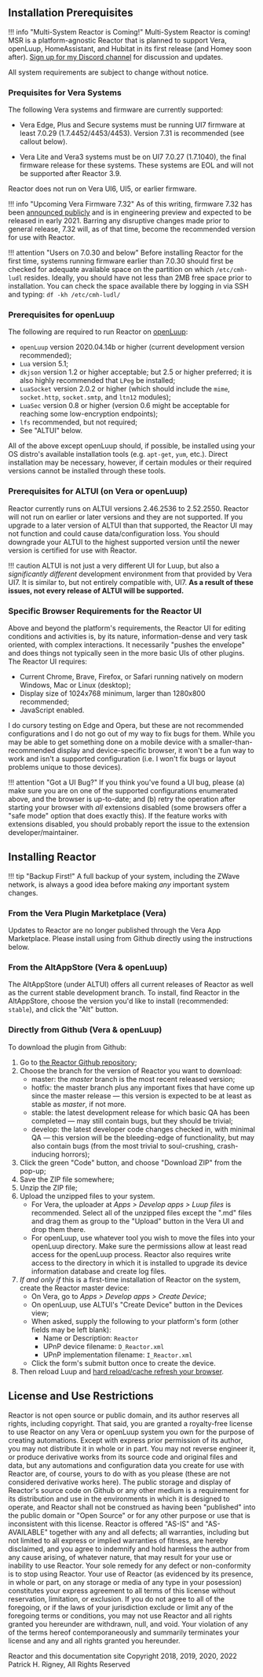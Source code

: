 ## Installation Prerequisites

!!! info "Multi-System Reactor is Coming!"
    Multi-System Reactor is coming! MSR is a platform-agnostic Reactor that is planned to support Vera, openLuup, HomeAssistant, and Hubitat in its first release (and Homey soon after). [Sign up for my Discord channel](https://discord.gg/dKzYxc5n) for discussion and updates.

All system requirements are subject to change without notice.

### Prequisites for Vera Systems

The following Vera systems and firmware are currently supported:

* Vera Edge, Plus and Secure systems must be running UI7 firmware at least 7.0.29 (1.7.4452/4453/4453). Version 7.31 is recommended (see callout below).

* Vera Lite and Vera3 systems must be on UI7 7.0.27 (1.7.1040), the final firmware release for these systems. These systems are EOL and will not be supported after Reactor 3.9.

Reactor does not run on Vera UI6, UI5, or earlier firmware.

!!! info "Upcoming Vera Firmware 7.32"
    As of this writing, firmware 7.32 has been [announced publicly](https://community.getvera.com/t/fw-7-32-beta-what-who-when/216121/11) and is in engineering preview and expected to be released in early 2021. Barring any disruptive changes made prior to general release, 7.32 will, as of that time, become the recommended version for use with Reactor.

!!! attention "Users on 7.0.30 and below"
    Before installing Reactor for the first time, systems running firmware earlier than 7.0.30 should first be checked for adequate available space on the partition on which `/etc/cmh-ludl` resides. Ideally, you should have not less than 2MB free space prior to installation. You can check the space available there by logging in via SSH and typing: `df -kh /etc/cmh-ludl/`

### Prerequisites for openLuup

The following are required to run Reactor on [openLuup](https://github.com/akbooer/openLuup):

* `openLuup` version 2020.04.14b or higher (current development version recommended);
* `Lua` version 5.1;
* `dkjson` version 1.2 or higher acceptable; but 2.5 or higher preferred; it is also highly recommended that `LPeg` be installed;
* `LuaSocket` version 2.0.2 or higher (which should include the `mime`, `socket.http`, `socket.smtp`, and `ltn12` modules);
* `LuaSec` version 0.8 or higher (version 0.6 might be acceptable for reaching some low-encryption endpoints);
* `lfs` recommended, but not required;
* See "ALTUI" below.

All of the above except openLuup should, if possible, be installed using your OS distro's available installation tools (e.g. `apt-get`, `yum`, etc.). Direct installation may be necessary, however, if certain modules or their required versions cannot be installed through these tools.

### Prerequisites for ALTUI (on Vera or openLuup)

Reactor currently runs on ALTUI versions 2.46.2536 to 2.52.2550. Reactor will not run on earlier or later versions and they are not supported. If you upgrade to a later version of ALTUI than that supported, the Reactor UI may not function and could cause data/configuration loss. You should downgrade your ALTUI to the highest supported version until the newer version is certified for use with Reactor.

!!! caution
    ALTUI is not just a very different UI for Luup, but also a *significantly different* development environment from that provided by Vera UI7. It is similar to, but not entirely compatible with, UI7. **As a result of these issues, not every release of ALTUI will be supported.**

### Specific Browser Requirements for the Reactor UI

Above and beyond the platform's requirements, the Reactor UI for editing conditions and activities is, by its nature, information-dense and very task oriented, with complex interactions. It necessarily "pushes the envelope" and does things not typically seen in the more basic UIs of other plugins. The Reactor UI requires:

* Current Chrome, Brave, Firefox, or Safari running natively on modern Windows, Mac or Linux (desktop);
* Display size of 1024x768 minimum, larger than 1280x800 recommended;
* JavaScript enabled.

I do cursory testing on Edge and Opera, but these are not recommended configurations and I do not go out of my way to fix bugs for them. While you may be able to get something done on a mobile device with a smaller-than-recommended display and device-specific browser, it won't be a fun way to work and isn't a supported configuration (i.e. I won't fix bugs or layout problems unique to those devices).

!!! attention "Got a UI Bug?"
    If you think you've found a UI bug, please (a) make sure you are on one of the supported configurations enumerated above, and the browser is up-to-date; and (b) retry the operation after starting your browser with *all* extensions disabled (some browsers offer a "safe mode" option that does exactly this). If the feature works with extensions disabled, you should probably report the issue to the extension developer/maintainer.

## Installing Reactor

!!! tip "Backup First!"
    A full backup of your system, including the ZWave network, is always a good idea before making *any* important system changes.

### From the Vera Plugin Marketplace (Vera)

Updates to Reactor are no longer published through the Vera App Marketplace. Please install using from Github directly using the instructions below.

### From the AltAppStore (Vera & openLuup)

The AltAppStore (under ALTUI) offers all current releases of Reactor as well as the current stable development branch. To install, find Reactor in the AltAppStore, choose the version you'd like to install (recommended: `stable`), and click the "Alt" button.

### Directly from Github (Vera & openLuup)

To download the plugin from Github:

1. Go to [the Reactor Github repository](https://github.com/toggledbits/Reactor);
1. Choose the branch for the version of Reactor you want to download:
    * master: the *master* branch is the most recent released version;
    * hotfix: the master branch plus any important fixes that have come up since the master release &mdash; this version is expected to be at least as stable as *master*, if not more.
    * stable: the latest development release for which basic QA has been completed &mdash; may still contain bugs, but they should be trivial;
    * develop: the latest developer code changes checked in, with minimal QA &mdash; this version will be the bleeding-edge of functionality, but may also contain bugs (from the most trivial to soul-crushing, crash-inducing horrors);
1. Click the green "Code" button, and choose "Download ZIP" from the pop-up;
1. Save the ZIP file somewhere;
1. Unzip the ZIP file;
1. Upload the unzipped files to your system.
    * For Vera, the uploader at *Apps > Develop apps > Luup files* is recommended. Select all of the unzipped files except the ".md" files and drag them as group to the "Upload" button in the Vera UI and drop them there.
    * For openLuup, use whatever tool you wish to move the files into your openLuup directory. Make sure the permissions allow at least read access for the openLuup process. Reactor also requires write access to the directory in which it is installed to upgrade its device information database and create log files.
1. *If and only if* this is a first-time installation of Reactor on the system, create the Reactor master device:
    * On Vera, go to *Apps > Develop apps > Create Device*;
    * On openLuup, use ALTUI's "Create Device" button in the Devices view;
    * When asked, supply the following to your platform's form (other fields may be left blank):
        * Name or Description: `Reactor`
        * UPnP device filename: `D_Reactor.xml`
        * UPnP implementation filename: `I_Reactor.xml`
    * Click the form's submit button once to create the device.
1. Then reload Luup and [hard reload/cache refresh your browser](https://refreshyourcache.com/en/cache/).

## License and Use Restrictions

Reactor is not open source or public domain, and its author reserves all
rights, including copyright. That said, you are granted a royalty-free 
license to use Reactor on any Vera or openLuup system you own for the 
purpose of creating automations. Except with express prior permission of 
its author, you may	not distribute it in whole or in part. You may not 
reverse engineer it, or produce derivative works from its source code and
original files and data, but any automations and configuration data you 
create for use with Reactor are, of course, yours to do with as you please
(these are not considered derivative works here). The public storage and 
display of Reactor's source code on Github or any other medium is a 
requirement for its distribution and use in the environments in which it is
designed to operate, and Reactor shall not be construed as having been 
"published" into the public domain or "Open Source" or for any other 
purpose or use that is inconsistent with this license. Reactor is offered 
"AS-IS" and "AS-AVAILABLE" together with any and all defects; all 
warranties, including but not limited to all express or implied warranties 
of fitness, are hereby disclaimed, and you agree to indemnify and hold 
harmless the author from any cause arising, of whatever nature, that may 
result for your use or inability to use Reactor. Your sole remedy for any 
defect or non-conformity is to stop using Reactor. Your use of Reactor (as
evidenced by its presence, in whole or part, on any storage or media of any
type in your posession) constitutes your express agreement to all terms of 
this license without reservation, limitation, or exclusion. If you do not 
agree to all of the foregoing, or if the laws of your jurisdiction exclude 
or limit any of the foregoing terms or conditions, you may not use Reactor 
and all rights granted you hereunder are withdrawn, null, and void. Your 
violation of any of the terms hereof contemporaneously and summarily 
terminates your license and any and all rights granted you hereunder.

Reactor and this documentation site Copyright 2018, 2019, 2020, 2022 Patrick H. Rigney, All Rights Reserved
